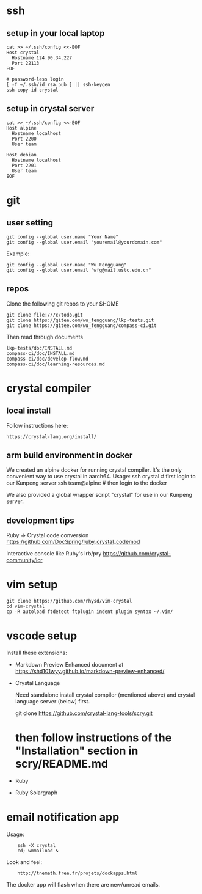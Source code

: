 # ssh

## setup in your local laptop

	cat >> ~/.ssh/config <<-EOF
	Host crystal
	  Hostname 124.90.34.227
	  Port 22113
	EOF

	# password-less login
	[ -f ~/.ssh/id_rsa.pub ] || ssh-keygen
	ssh-copy-id crystal

## setup in crystal server

	cat >> ~/.ssh/config <<-EOF
	Host alpine
	  Hostname localhost
	  Port 2200
	  User team

	Host debian
	  Hostname localhost
	  Port 2201
	  User team
	EOF

# git

## user setting

	git config --global user.name "Your Name"
	git config --global user.email "youremail@yourdomain.com"

Example:

	git config --global user.name "Wu Fengguang"
	git config --global user.email "wfg@mail.ustc.edu.cn"

## repos

Clone the following git repos to your $HOME

	git clone file:///c/todo.git
	git clone https://gitee.com/wu_fengguang/lkp-tests.git
	git clone https://gitee.com/wu_fengguang/compass-ci.git

Then read through documents

	lkp-tests/doc/INSTALL.md
	compass-ci/doc/INSTALL.md
	compass-ci/doc/develop-flow.md
	compass-ci/doc/learning-resources.md

# crystal compiler

## local install

Follow instructions here:

	https://crystal-lang.org/install/

## arm build environment in docker

We created an alpine docker for running crystal compiler.
It's the only convenient way to use crystal in aarch64.
Usage:
	ssh crystal      # first login to our Kunpeng server
	ssh team@alpine  # then login to the docker

We also provided a global wrapper script "crystal" for use
in our Kunpeng server.

## development tips

Ruby => Crystal code conversion
https://github.com/DocSpring/ruby_crystal_codemod

Interactive console like Ruby's irb/pry
https://github.com/crystal-community/icr

# vim setup

	git clone https://github.com/rhysd/vim-crystal
	cd vim-crystal
	cp -R autoload ftdetect ftplugin indent plugin syntax ~/.vim/

# vscode setup

Install these extensions:

- Markdown Preview Enhanced
  document at https://shd101wyy.github.io/markdown-preview-enhanced/

- Crystal Language

	Need standalone install crystal compiler (mentioned above) and
	crystal language server (below) first.

	git clone https://github.com/crystal-lang-tools/scry.git
	# then follow instructions of the "Installation" section in scry/README.md

- Ruby

- Ruby Solargraph


# email notification app

Usage:

        ssh -X crystal
        cd; wmmaiload &

Look and feel:

        http://tnemeth.free.fr/projets/dockapps.html

The docker app will flash when there are new/unread emails.
